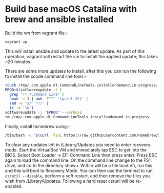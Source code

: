 # Build base macOS Catalina with brew and ansible installed

Build the vm from vagrant file:-

```bash
vagrant up
```

This will install ansible and update to the latest update.  As part of this operation, vagrant will restart the vm to install the applied update; this takes ~20 minutes.

There are some more updates to install, after this you can run the following to install the xcode command line tools:-

```bash
touch /tmp/.com.apple.dt.CommandLineTools.installondemand.in-progress;
PROD=$(softwareupdate -l |
  grep "\*.*Command Line" |
  head -n 1 | awk -F"*" '{print $2}' |
  sed -e 's/^ *//' |
  tr -d '\n')
softwareupdate -i "$PROD" --verbose
rm /tmp/.com.apple.dt.CommandLineTools.installondemand.in-progress
```

Finally, install homebrew using:-

```bash
/bin/bash -c "$(curl -fsSL https://raw.githubusercontent.com/Homebrew/install/HEAD/install.sh)"
```

To clear any updates left in /Library/Updates you need to enter recovery mode.  Start the VirtualBox VM and immediately tap ESC to get into the BIOS.  Select Boot Loader -> EFI Command Line then press enter.  Press ESC again to load the command line.  On the command line change to the FS1: drive, and cd to the directory shown.  Within will be a file boot.efi, run this and this will boot to Recovery Mode.  You can then use the terminal to run ```csrutil --disable```, perform a soft restart, and then remove the files you wish from /Library/Updates.  Following a hard reset csrutil will be re-enabled.